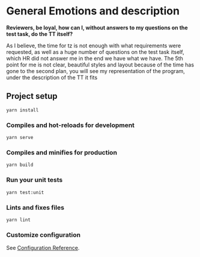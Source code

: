 # General Emotions and description
**Reviewers, be loyal, how can I, without answers to my questions on the test task, do the TT itself?**

As I believe, the time for tz is not enough with what requirements were requested, as well as a huge number of questions on the test task itself, which HR did not answer me in the end we have what we have. The 5th point for me is not clear, beautiful styles and layout because of the time has gone to the second plan, you will see my representation of the program, under the description of the TT it fits

## Project setup
```
yarn install
```

### Compiles and hot-reloads for development
```
yarn serve
```

### Compiles and minifies for production
```
yarn build
```

### Run your unit tests
```
yarn test:unit
```

### Lints and fixes files
```
yarn lint
```

### Customize configuration
See [Configuration Reference](https://cli.vuejs.org/config/).
